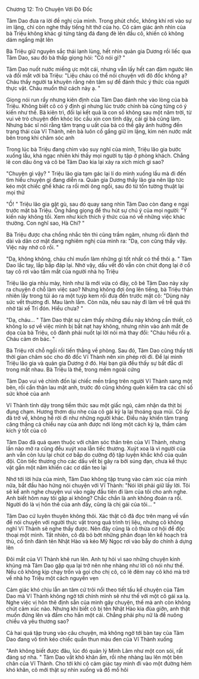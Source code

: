 




Chương 12: Trò Chuyện Với Đô Đốc

Tâm Dao đưa ra lời đề nghị của mình. Trong phút chốc, không khí rơi vào sự im lặng, chỉ còn nghe thấy tiếng hít thở của họ. Cô cảm giác ánh nhìn của bà Triệu không khác gì từng tảng đá đang đè lên đầu cô, khiến cô không dám ngẩng mặt lên

Bà Triệu giữ nguyên sắc thái lạnh lùng, hết nhìn quản gia Dương rồi liếc qua Tâm Dao, sau đó bà thấp giọng hỏi: "Cô nói gì? "

Tâm Dao nuốt nước miếng ực một cái, nhưng vẫn lấy hết can đảm ngước lên và đối mắt với bà Triệu: "Liệu cháu có thể nói chuyện với đô đốc không ạ? Cháu thấy người ta khuyên rằng nên tâm sự để đánh thức ý thức của người thực vật. Cháu muốn thử cách này ạ. "

Giọng nói run rẩy nhưng kiên định của Tâm Dao đánh nhẹ vào lòng của bà Triệu. Không biết cô có ý định gì nhưng lúc trước chính bà cũng từng có ý kiến như thế. Bà kiên trì, đổi lại kết quả là con số không sau một năm trời, từ vui vẻ trò chuyện đến khóc lóc cầu xin con tỉnh dậy, cái gì bà cũng làm. Nhưng bác sĩ nói rằng tâm trạng u uất của bà có thể gây ảnh hưởng đến trạng thái của Vĩ Thành, nên bà luôn cố gắng giữ im lặng, kìm nén nước mắt bên trong khi chăm sóc anh

Trong lúc bà Triệu đang chìm vào suy nghĩ của mình, Triệu lão gia bước xuống lầu, khá ngạc nhiên khi thấy mọi người tụ tập ở phòng khách. Chẳng lẽ con dâu ông và cô bé Tâm Dao kia lại xảy ra xích mích gì sao?

"Chuyện gì vậy? " Triệu lão gia tạm gác lại lí do mình xuống lầu mà đi đến tìm hiểu chuyện gì đang diễn ra. Quản gia Dương thấy lão gia nên lập tức kéo một chiếc ghế khác ra rồi mời ông ngồi, sau đó từ tốn tường thuật lại mọi thứ

"Ồ! " Triệu lão gia gật gù, sau đó quay sang nhìn Tâm Dao còn đang e ngại trước mặt bà Triệu. Ông hắng giọng để thu hút sự chú ý của mọi người: "Ý kiến này không tồi. Xem như kích thích ý thức của nó về những việc khác thường. Con nghĩ sao, Hà Chi? "

Bà Triệu được cha chồng nhắc tên thì cũng trầm ngâm, nhưng rồi đành thở dài và dãn cơ mặt đang nghiêm nghị của mình ra: "Dạ, con cũng thấy vậy. Việc này nhờ cô rồi. "

"Dạ, không không, cháu chỉ muốn làm những gì tốt nhất có thể thôi ạ. " Tâm Dao lắc tay, lắp bắp đáp lại. Nhờ vậy, dấu vết đỏ vẫn còn chút đọng lại ở cổ tay cô rơi vào tầm mắt của người nhà họ Triệu

Triệu lão gia nhíu mày, hình như là mới vừa có đây, cô bé Tâm Dao này xảy ra chuyện ở chỗ làm việc sao? Nhưng không đợi ông lên tiếng, bà Triệu thản nhiên lấy trong túi áo ra một tuýp kem rồi đưa đến trước mặt cô: "Dùng này sức vết thương đi. Mau lành lắm. Còn nữa, nếu sau này đi làm về trễ quá thì nhờ tài xế Trí đón. Hiểu chưa? "

"Dạ, cháu... " Tâm Dao thật sự cảm thấy những điều này không cần thiết, cô không lo sợ về việc mình bị bắt nạt hay không, nhưng nhìn vào ánh mắt đe dọa của bà Triệu, cô đành phải nuốt lại lời nói mà thay đổi: "Cháu hiểu rồi ạ. Cháu cảm ơn bác. "


Bà Triệu rời chỗ ngồi rồi tiến thẳng về phòng. Sau đó, Tâm Dao cũng thấy tới thời gian chăm sóc cho đô đốc Vĩ Thành nên xin phép rời đi. Để lại mình Triệu lão gia và quản gia Dương ở đó. Hai bạn già đều thấy sự bất đắc dĩ trong mắt nhau. Bà Triệu là thế, trong mềm ngoài cứng


Tâm Dao vui vẻ chỉnh đốn lại chiếc mền trắng trên người Vĩ Thành sang một bên, rồi cẩn thận lau mặt anh, trước đó cũng không quên kiểm tra các chỉ số sức khoẻ của anh

Vĩ Thành tỉnh dậy trong tiềm thức sau một giấc ngủ, cảm nhận da thịt bị đụng chạm. Hương thơm dịu nhẹ của cô gái kỳ lạ lại thoáng qua mũi. Cô ấy đã trở về, không hề rời đi như những người khác. Điều này khiến tâm trạng căng thẳng cả chiều nay của anh được nới lỏng một cách kỳ lạ, thầm cảm kích ý tốt của cô

Tâm Dao đã quá quen thuộc với chăm sóc thân trên của Vĩ Thành, nhưng lần nào mở ra cũng đều xuýt xoa lẫn tiếc thương. Xuýt xoa là vì người của anh vẫn còn lưu lại chút cơ bắp do cường độ tập luyện khắc khổ của quân đội. Còn tiếc thương cho các dấu vết bị gây ra bởi súng đạn, chưa kể thực vật gần một năm khiến các cơ dần teo lại

Nhớ tới lời hứa của mình, Tâm Dao không tập trung vào cảm xúc của mình nữa, bắt đầu hào hứng nói chuyện với Vĩ Thành: "Nói lời phải giữ lấy lời. Tôi sẽ kể anh nghe chuyện vui vào ngày đầu tiên đi làm của tôi cho anh nghe. Anh biết hôm nay tôi gặp ai không? Chắc chắn là anh không đoán ra rồi. Người đó là vị hôn thê của anh đấy, cũng là chị gái của tôi... "

Tâm Dao cứ luyên thuyên không thôi. Xác thật cô đã đọc trên mạng về vấn đề nói chuyện với người thực vật trong quá trình trị liệu, nhưng cô không nghĩ Vĩ Thành sẽ nghe thấy được. Nên đây cũng là cô thừa cơ hội để độc thoại một mình. Tất nhiên, cô đã bỏ bớt những phân đoạn lên kế hoạch trả thù, cố tình đánh tên Nhật Hào và kéo Mỹ Ngọc rơi vào bẫy do chính ả dựng lên

Đôi mắt của Vĩ Thành khẽ run lên. Anh tự hỏi vì sao những chuyện kinh khủng mà Tâm Dao gặp qua lại trở nên nhẹ nhàng như lời cô nói như thế. Nếu cô không kịp chạy trốn và gọi cho chị cô, có lẽ đêm nay cô khó mà trở về nhà họ Triệu một cách nguyên vẹn

Cảm giác khó chịu lẫn an tâm cứ trôi nổi theo tiết tấu kể chuyện của Tâm Dao mà Vĩ Thành không ngờ tới chính mình sẽ như thế với một cô gái xa lạ. Nghe việc vị hôn thê định sẵn của mình gây chuyện, thế mà anh còn không chút cảm xúc nào. Nhưng khi biết cô bị tên Nhật Hào kia đùa giỡn, anh thật muốn đứng lên và đấm cho hắn một cái. Chẳng phải phụ nữ là để nuông chiều và yêu thương sao?

Cả hai quá tập trung vào câu chuyện, mà không ngờ tới bàn tay của Tâm Dao đang vô tình kéo chiếc quần thun màu đen của Vĩ Thành xuống

"Anh không biết được đâu, lúc đó quản lý Minh Lâm như một con sói, rất đáng sợ nha. " Tâm Dao vắt khô khăn ấm, rồi nhẹ nhàng lau lên một bên chân của Vĩ Thành. Cho tới khi cô cảm giác tay mình đi vào một đường hẻm khó khăn, cô mới thật sự nhìn xuống và đổ mồ hôi




